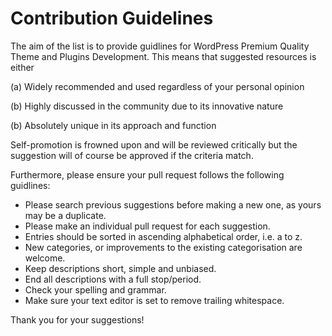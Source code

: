 # Contribution Guidelines 

The aim of the list is to provide guidlines for WordPress Premium Quality Theme and Plugins Development. 
This means that suggested resources is either

(a) Widely recommended and used regardless of your personal opinion

(b) Highly discussed in the community due to its innovative nature

(b) Absolutely unique in its approach and function

Self-promotion is frowned upon and will be reviewed critically but the suggestion will of course be approved if the criteria match.

Furthermore, please ensure your pull request follows the following guidlines:

* Please search previous suggestions before making a new one, as yours may be a duplicate.
* Please make an individual pull request for each suggestion.
* Entries should be sorted in ascending alphabetical order, i.e. a to z.
* New categories, or improvements to the existing categorisation are welcome.
* Keep descriptions short, simple and unbiased. 
* End all descriptions with a full stop/period.
* Check your spelling and grammar.
* Make sure your text editor is set to remove trailing whitespace.

Thank you for your suggestions!
